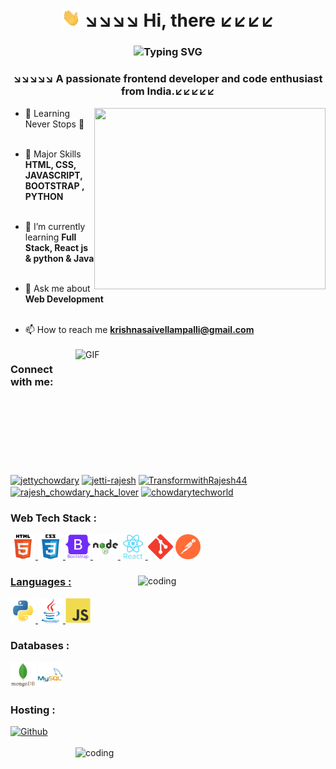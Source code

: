 <h1 align="center"><img src="https://raw.githubusercontent.com/ABSphreak/ABSphreak/master/gifs/Hi.gif" width="30px">
        ↘️↘️↘️↘️ Hi, there ↙️↙️↙️↙️</h1>

<!-- Title Typing Effect -->
<h3 align="center"><img
                src="https://readme-typing-svg.demolab.com?font=Lobster&color=58A6FF&size=35&pause=1000&center=true&vCenter=true&random=false&width=435&lines=Hii It's+Krishna Sai Vellampalli;Intern+Developer😎"
                alt="Typing SVG" /></a>
</h3>

<h3 align="center">↘️↘️↘️↘️↘️ A passionate frontend developer and code enthusiast from India.↙️↙️↙️↙️↙️</h3>
<img align="right" width="370" height="290"
        src="https://i.pinimg.com/originals/47/f0/34/47f0342cec72b800463bf003eac1257e.gif">

<!-- <p align="left"> <img src="https://komarev.com/ghpvc/?username=vellampallikrishnasaigifhub
    &label=Profile%20views&color=0e75b6&style=flat" alt="krishnasaivellampalli" /> </p> -->
<!-- <p align="left">
        <img src="https://img.shields.io/github/followers/vellampallikrishnasai89
  ?label=followers&style=social" />
        <img src="https://img.shields.io/github/stars/vellampallikrishnasai89
  ?label=Stars" alt="𝚃𝚘𝚝𝚊𝚕 𝚂𝚝𝚊𝚛𝚜">
</p> -->
<!--<p align="left"> <a href="https://x.com/Krishnav208" target="blank"><img
                        src="https://img.shields.io/twitter/follow/jettychowdary?slogo=twitter&style=for-the-badge"
                        alt="krishnasaivellampalli" /></a> </p>-->
- 🌱 Learning Never Stops 🚀<br><br>

- 💬 Major Skills **HTML, CSS, JAVASCRIPT, BOOTSTRAP , PYTHON** <br><br>
- 🌱 I’m currently learning **Full Stack, React js & python & Java** <br><br>
- 💬 Ask me about **Web Development** <br><br>
- 📫 How to reach me **krishnasaivellampalli@gmail.com** <br><br>
<img align="right" height="200" width="400" alt="GIF"
        src="https://ansarshome.files.wordpress.com/2021/09/d3464a4351fdf340ccb6bb37c281381a.gif">

<h3 align="left">Connect with me:</h3>
<p align="left">
        <a href="https://twitter.com/jettychowdary?s" target="blank"><img align="center"
                        src="https://raw.githubusercontent.com/rahuldkjain/github-profile-readme-generator/master/src/images/icons/Social/twitter.svg"
                        alt="jettychowdary" height="30" width="40" /></a>
        <a href="https://linkedin.com/in/jetti-rajesh-a02071241?utm_source" target="blank"><img align="center"
                        src="https://raw.githubusercontent.com/rahuldkjain/github-profile-readme-generator/master/src/images/icons/Social/linked-in-alt.svg"
                        alt="jetti-rajesh" height="30" width="40" /></a>
        <a href="https://fb.com/TransformwithRajesh44" target="blank"><img align="center"
                        src="https://raw.githubusercontent.com/rahuldkjain/github-profile-readme-generator/master/src/images/icons/Social/facebook.svg"
                        alt="TransformwithRajesh44" height="30" width="40" /></a>
        <a href="https://instagram.com/rajesh_chowdary_hack_lover" target="blank"><img align="center"
                        src="https://raw.githubusercontent.com/rahuldkjain/github-profile-readme-generator/master/src/images/icons/Social/instagram.svg"
                        alt="rajesh_chowdary_hack_lover" height="30" width="40" /></a>
        <a href="https://www.youtube.com/@transformwithrajesh8370" target="blank"><img align="center"
                        src="https://raw.githubusercontent.com/rahuldkjain/github-profile-readme-generator/master/src/images/icons/Social/youtube.svg"
                        alt="chowdarytechworld" height="30" width="40" /></a>

</p>



<h3 align="left">Web Tech Stack :</h3>
<div align="left">
        <a href="https://html.com/html5/" target="_blank" rel="noreferrer"> <img
                        src="https://raw.githubusercontent.com/devicons/devicon/master/icons/html5/html5-original-wordmark.svg"
                        alt="html5" width="40" height="40" /> </a>
        <a href="https://www.w3schools.com/css/" target="_blank" rel="noreferrer"> <img
                        src="https://raw.githubusercontent.com/devicons/devicon/master/icons/css3/css3-original-wordmark.svg"
                        alt="css3" width="40" height="40" /> </a>
        <a href="https://getbootstrap.com" target="_blank" rel="noreferrer"> <img
                        src="https://raw.githubusercontent.com/devicons/devicon/master/icons/bootstrap/bootstrap-plain-wordmark.svg"
                        alt="bootstrap" width="40" height="40" /> </a>
        <a href="https://nodejs.org" target="_blank" rel="noreferrer"> <img
                        src="https://raw.githubusercontent.com/devicons/devicon/master/icons/nodejs/nodejs-original-wordmark.svg"
                        alt="nodejs" width="40" height="40" /> </a>
        <a href="https://reactjs.org/" target="_blank" rel="noreferrer"> <img
                        src="https://raw.githubusercontent.com/devicons/devicon/master/icons/react/react-original-wordmark.svg"
                        alt="react" width="40" height="40" /> </a>
        <a href="https://git-scm.com//" target="_blank" rel="noreferrer"><img
                        src="https://raw.githubusercontent.com/teamedwardforever/Readme-Generator/71f25dd8b98329b168142a6b782a107b75eab178/svg/Skills/Other/git-scm-icon.svg"
                        alt="Git" width="40" height="40" /></a>
        <a href="https://www.postman.com/" target="_blank" rel="noreferrer"><img
                        src="https://raw.githubusercontent.com/teamedwardforever/Readme-Generator/71f25dd8b98329b168142a6b782a107b75eab178/svg/Skills/Software/getpostman-icon.svg"
                        alt="Postman" width="40" height="40" />
</div>
<img align="right" alt="coding" width="300" src="https://media3.giphy.com/media/Ll22OhMLAlVDb8UQWe/giphy.gif">



<h3 align="left">Languages :</h3>
<div align="left">
        <a href="https://www.python.org" target="_blank" rel="noreferrer"> <img
                        src="https://raw.githubusercontent.com/devicons/devicon/master/icons/python/python-original.svg"
                        alt="python" width="40" height="40" /> </a>
        <a href="https://www.java.com" target="_blank" rel="noreferrer"> <img
                        src="https://raw.githubusercontent.com/devicons/devicon/master/icons/java/java-original.svg"
                        alt="java" width="40" height="40" /> </a>
        <a href="https://developer.mozilla.org/en-US/docs/Web/JavaScript" target="_blank" rel="noreferrer"> <img
                        src="https://raw.githubusercontent.com/devicons/devicon/master/icons/javascript/javascript-original.svg"
                        alt="javascript" width="40" height="40" /> </a>
</div>


<h3 align="left">Databases :</h3>
<div align="left">
        <a href="https://www.mongodb.com/" target="_blank" rel="noreferrer"> <img
                        src="https://raw.githubusercontent.com/devicons/devicon/master/icons/mongodb/mongodb-original-wordmark.svg"
                        alt="mongodb" width="40" height="40" /></a>
        <a href="https://www.mysql.com/" target="_blank" rel="noreferrer"> <img
                        src="https://raw.githubusercontent.com/devicons/devicon/master/icons/mysql/mysql-original-wordmark.svg"
                        alt="mysql" width="40" height="40" /> </a>
</div>





<h3 align="left">Hosting :</h3>
<div align="left">
        <a href="https://github.com/krishnasai89" target="_blank" rel="noreferrer"> <img alt="Github"
                        src="https://img.shields.io/badge/Github-000000?style=for-the-badge&logo=github&logoColor=white" />
                <!--<a href=" https://netlify.com/jettyrajeshchowdary/" target="_blank" rel="noreferrer"><img alt="Netlify"
                                src="https://img.shields.io/badge/Netlify-00C7B7?style=for-the-badge&logo=netlify&logoColor=white" />-->
</div> <br />
<img align="right" alt="coding" width="400"
        src="https://user-images.githubusercontent.com/55389276/140866485-8fb1c876-9a8f-4d6a-98dc-08c4981eaf70.gif">

